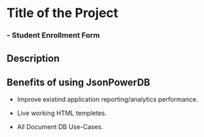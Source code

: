 # Title of the Project
### - Student Enrollment Form
## Description
## Benefits of using JsonPowerDB

- Improve existind application reporting/analytics performance.

- Live working HTML templetes.

- All Document DB Use-Cases.
